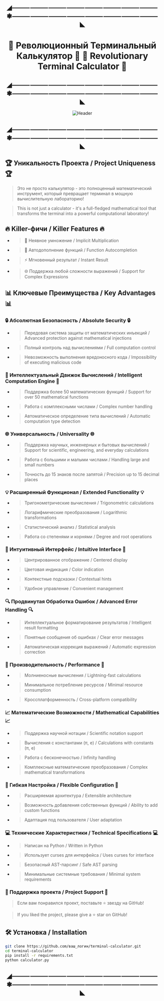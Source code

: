 <h2 align="center">◢⸻⸻⸻⸻⸻⸻⸻⸻❃⸻⸻⸻⸻⸻⸻⸻⸻◣</h2>

<h1 align="center">🚀 Революционный Терминальный Калькулятор 🧮  🚀 Revolutionary Terminal Calculator 🧮</h1>

<h2 align="center">◢⸻⸻⸻⸻⸻⸻⸻⸻❃⸻⸻⸻⸻⸻⸻⸻⸻◣</h2>

<p align="center">
  <img src="https://github.dev/Stervar/Stervar/blob/main/assets/Снимок%20экрана%20(5).png" alt="Header">
</p>

<h2 align="center">◢⸻⸻⸻⸻⸻⸻⸻⸻❃⸻⸻⸻⸻⸻⸻⸻⸻◣</h2>

## 🏆 Уникальность Проекта / Project Uniqueness 🏆

>Это не просто калькулятор - это полноценный математический инструмент, который превращает терминал в мощную вычислительную лабораторию! 

>This is not just a calculator - it's a full-fledged mathematical tool that transforms the terminal into a powerful computational laboratory! 

## 🔥 Killer-фичи / Killer Features 🔥
- >🧮 Неявное умножение / Implicit Multiplication
- >🚀 Автодополнение функций / Function Autocompletion
- >⚡ Мгновенный результат / Instant Result
- >🌐 Поддержка любой сложности выражений / Support for Complex Expressions

## 📊 Ключевые Преимущества / Key Advantages 📊

### 🔒 Абсолютная Безопасность / Absolute Security 🔒
- >Передовая система защиты от математических инъекций / Advanced protection against mathematical injections
- >Полный контроль над вычислениями / Full computation control
- >Невозможность выполнения вредоносного кода / Impossibility of executing malicious code

### 🧠 Интеллектуальный Движок Вычислений / Intelligent Computation Engine 🧠
- >Поддержка более 50 математических функций / Support for over 50 mathematical functions
- >Работа с комплексными числами / Complex number handling
- >Автоматическое определение типа вычислений / Automatic computation type detection

### 🌐 Универсальность / Universality 🌐
- >Поддержка научных, инженерных и бытовых вычислений / Support for scientific, engineering, and everyday calculations
- >Работа с большими и малыми числами / Handling large and small numbers
- >Точность до 15 знаков после запятой / Precision up to 15 decimal places

### 💡 Расширенный Функционал / Extended Functionality 💡
- >Тригонометрические вычисления / Trigonometric calculations
- >Логарифмические преобразования / Logarithmic transformations
- >Статистический анализ / Statistical analysis
- >Работа со степенями и корнями / Degree and root operations

### 🎨 Интуитивный Интерфейс / Intuitive Interface 🎨
- >Центрированное отображение / Centered display
- >Цветовая индикация / Color indication
- >Контекстные подсказки / Contextual hints
- >Удобное управление / Convenient management

### 🔍 Продвинутая Обработка Ошибок / Advanced Error Handling 🔍
- >Интеллектуальное форматирование результатов / Intelligent result formatting
- >Понятные сообщения об ошибках / Clear error messages
- >Автоматическая коррекция выражений / Automatic expression correction

### 🚀 Производительность / Performance 🚀
- >Молниеносные вычисления / Lightning-fast calculations
- >Минимальное потребление ресурсов / Minimal resource consumption
- >Кроссплатформенность / Cross-platform compatibility

### 📈 Математические Возможности / Mathematical Capabilities 📈
- >Поддержка научной нотации / Scientific notation support
- >Вычисления с константами (π, e) / Calculations with constants (π, e)
- >Работа с бесконечностью / Infinity handling
- >Комплексные математические преобразования / Complex mathematical transformations

### 🔧 Гибкая Настройка / Flexible Configuration 🔧
- >Расширяемая архитектура / Extensible architecture
- >Возможность добавления собственных функций / Ability to add custom functions
- >Адаптация под пользователя / User adaptation

### 💻 Технические Характеристики / Technical Specifications 💻
- >Написан на Python / Written in Python
- >Использует curses для интерфейса / Uses curses for interface
- >Безопасный AST-парсинг / Safe AST parsing
- >Минимальные системные требования / Minimal system requirements

### 🌟 Поддержка проекта / Project Support 🌟


  >Если вам понравился проект, поставьте ⭐ звезду на GitHub!

  >If you liked the project, please give a ⭐ star on GitHub!


## 🛠 Установка / Installation

```bash
git clone https://github.com/ваш_логин/terminal-calculator.git
cd terminal-calculator
pip install -r requirements.txt
python calculator.py

```
<h2 align="center">◢⸻⸻⸻⸻⸻⸻⸻⸻❃⸻⸻⸻⸻⸻⸻⸻⸻◣</h2>